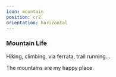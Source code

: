 ```yaml
---
icon: mountain
position: cr2
orientation: horizontal
---
```


### Mountain Life

Hiking, climbing, via ferrata, trail running...

The mountains are my happy place.
